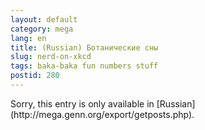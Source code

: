 ```yaml
---
layout: default
category: mega
lang: en
title: (Russian) Ботанические сны
slug: nerd-on-xkcd
tags: baka-baka fun numbers stuff 
postid: 280
---
```

<p>Sorry, this entry is only available in [Russian](http://mega.genn.org/export/getposts.php).</p>